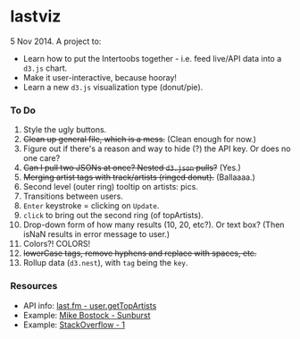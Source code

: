 lastviz
=======

5 Nov 2014. A project to:
* Learn how to put the Intertoobs together - i.e. feed live/API data into a `d3.js` chart.
* Make it user-interactive, because hooray!
* Learn a new `d3.js` visualization type (donut/pie). 

### To Do
1. Style the ugly buttons.
2. ~~Clean up general file, which is a mess.~~ (Clean enough for now.)
3. Figure out if there's a reason and way to hide (?) the API key. Or does no one care?
4. ~~Can I pull two JSONs at once? Nested `d3.json` pulls?~~ (Yes.)
5. ~~Merging artist tags with track/artists (ringed donut).~~ (Ballaaaa.)
6. Second level (outer ring) tooltip on artists: pics.
7. Transitions between users.
8. `Enter` keystroke = clicking on `Update`. 
9. `click` to bring out the second ring (of topArtists).
10. Drop-down form of how many results (10, 20, etc?). Or text box? (Then isNaN results in error message to user.)
11. Colors?! COLORS!
12. ~~lowerCase tags, remove hyphens and replace with spaces, etc.~~
13. Rollup data (`d3.nest`), with `tag` being the `key`. 


### Resources

* API info: [last.fm - user.getTopArtists](http://www.last.fm/api/show/user.getTopArtists)
* Example: [Mike Bostock - Sunburst](http://bl.ocks.org/mbostock/4063423)
* Example: [StackOverflow - 1](https://stackoverflow.com/questions/19717519/update-d3-pie-chart-with-new-data-json)

